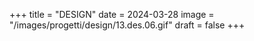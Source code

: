 +++
title = "DESIGN"
date = 2024-03-28
image = "/images/progetti/design/13.des.06.gif"
draft = false
+++